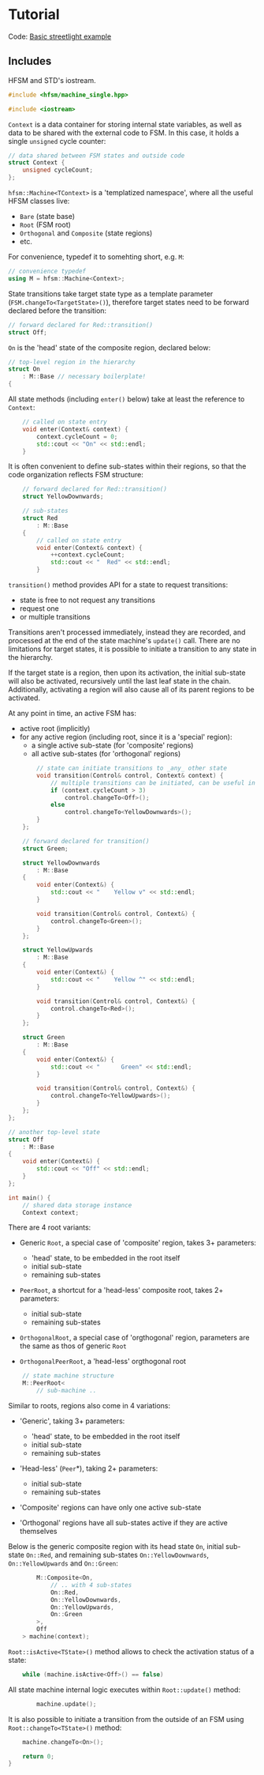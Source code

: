 # Tutorial

Code: [Basic streetlight example](examples/basic_streetlight/main.cpp)

## Includes

HFSM and STD's iostream.

```cpp
#include <hfsm/machine_single.hpp>

#include <iostream>
```

`Context` is a data container for storing internal state variables, as well as data to be shared with the external code to FSM.
In this case, it holds a single `unsigned` cycle counter:

```cpp
// data shared between FSM states and outside code
struct Context {
    unsigned cycleCount;
};
```

`hfsm::Machine<TContext>` is a 'templatized namespace', where all the useful HFSM classes live:

- `Bare` (state base)
- `Root` (FSM root)
- `Orthogonal` and `Composite` (state regions)
- etc.

For convenience, typedef it to somehting short, e.g. `M`:

```cpp
// convenience typedef
using M = hfsm::Machine<Context>;
```

State transitions take target state type as a template parameter (`FSM.changeTo<TargetState>()`), therefore target states need to be forward declared before the transition:

```cpp
// forward declared for Red::transition()
struct Off;
```

`On` is the 'head' state of the composite region, declared below:

```cpp
// top-level region in the hierarchy
struct On
    : M::Base // necessary boilerplate!
{
```

All state methods (including `enter()` below) take at least the reference to `Context`:

```cpp
    // called on state entry
    void enter(Context& context) {
        context.cycleCount = 0;
        std::cout << "On" << std::endl;
    }
```

It is often convenient to define sub-states within their regions, so that the code organization reflects FSM structure:

```cpp
    // forward declared for Red::transition()
    struct YellowDownwards;

    // sub-states
    struct Red
        : M::Base
    {
        // called on state entry
        void enter(Context& context) {
            ++context.cycleCount;
            std::cout << "  Red" << std::endl;
        }
```

`transition()` method provides API for a state to request transitions:

- state is free to not request any transitions
- request one
- or multiple transitions

Transitions aren't processed immediately, instead they are recorded, and processed at the end of the state machine's `update()` call.
There are no limitations for target states, it is possible to initiate a transition to any state in the hierarchy.

If the target state is a region, then upon its activation, the initial sub-state will also be activated, recursively until the last leaf state in the chain.
Additionally, activating a region will also cause all of its parent regions to be activated.

At any point in time, an active FSM has:

- active root (implicitly)
- for any active region (including root, since it is a 'special' region):
  - a single active sub-state (for 'composite' regions)
  - all active sub-states (for 'orthogonal' regions)

```cpp
        // state can initiate transitions to _any_ other state
        void transition(Control& control, Context& context) {
            // multiple transitions can be initiated, can be useful in a hierarchy
            if (context.cycleCount > 3)
                control.changeTo<Off>();
            else
                control.changeTo<YellowDownwards>();
        }
    };

    // forward declared for transition()
    struct Green;

    struct YellowDownwards
        : M::Base
    {
        void enter(Context&) {
            std::cout << "    Yellow v" << std::endl;
        }

        void transition(Control& control, Context&) {
            control.changeTo<Green>();
        }
    };

    struct YellowUpwards
        : M::Base
    {
        void enter(Context&) {
            std::cout << "    Yellow ^" << std::endl;
        }

        void transition(Control& control, Context&) {
            control.changeTo<Red>();
        }
    };

    struct Green
        : M::Base
    {
        void enter(Context&) {
            std::cout << "      Green" << std::endl;
        }

        void transition(Control& control, Context&) {
            control.changeTo<YellowUpwards>();
        }
    };
};

// another top-level state
struct Off
    : M::Base
{
    void enter(Context&) {
        std::cout << "Off" << std::endl;
    }
};

int main() {
    // shared data storage instance
    Context context;
```

There are 4 root variants:

- Generic `Root`, a special case of 'composite' region, takes 3+ parameters:
  - 'head' state, to be embedded in the root itself
  - initial sub-state
  - remaining sub-states

- `PeerRoot`, a shortcut for a 'head-less' composite root, takes 2+ parameters:
  - initial sub-state
  - remaining sub-states

- `OrthogonalRoot`, a special case of 'orgthogonal' region, parameters are the same as thos of generic `Root`
- `OrthogonalPeerRoot`, a 'head-less' orgthogonal root

```cpp
    // state machine structure
    M::PeerRoot<
        // sub-machine ..
```

Similar to roots, regions also come in 4 variations:

- 'Generic', taking 3+ parameters:
  - 'head' state, to be embedded in the root itself
  - initial sub-state
  - remaining sub-states
- 'Head-less' (`Peer`*), taking 2+ parameters:
  - initial sub-state
  - remaining sub-states

- 'Composite' regions can have only one active sub-state
- 'Orthogonal' regions have all sub-states active if they are active themselves

Below is the generic composite region with its head state `On`, initial sub-state `On::Red`, and remaining sub-states `On::YellowDownwards`, `On::YellowUpwards` and `On::Green`:

```cpp
        M::Composite<On,
            // .. with 4 sub-states
            On::Red,
            On::YellowDownwards,
            On::YellowUpwards,
            On::Green
        >,
        Off
    > machine(context);
```

`Root::isActive<TState>()` method allows to check the activation status of a state:

```cpp
    while (machine.isActive<Off>() == false)
```

All state machine internal logic executes within `Root::update()` method:

```cpp
        machine.update();
```

It is also possible to initiate a transition from the outside of an FSM using `Root::changeTo<TState>()` method:

```cpp
    machine.changeTo<On>();

    return 0;
}
```